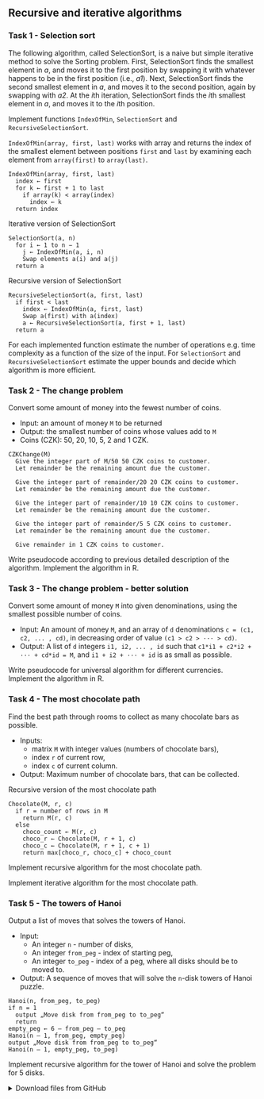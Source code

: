 ## Recursive and iterative algorithms
### Task 1 - Selection sort

The following algorithm, called SelectionSort, is a naive but simple iterative 
method to solve the Sorting problem. First, SelectionSort finds the
smallest element in *a*, and moves it to the first position by swapping it with
whatever happens to be in the first position (i.e., *a1*). Next, SelectionSort
finds the second smallest element in *a*, and moves it to the second position,
again by swapping with *a2*. At the *i*th iteration, SelectionSort finds the *i*th
smallest element in *a*, and moves it to the *i*th position.

Implement functions `IndexOfMin`, `SelectionSort` and `RecursiveSelectionSort`.

`IndexOfMin(array, first, last)` works with array and returns the index of
the smallest element between positions `first` and `last` by examining each
element from `array(first)` to `array(last)`.
```
IndexOfMin(array, first, last)
  index ← first
  for k ← first + 1 to last
    if array(k) < array(index)
      index ← k
  return index
```

Iterative version of SelectionSort
```
SelectionSort(a, n)
  for i ← 1 to n − 1
    j ← IndexOfMin(a, i, n)
    Swap elements a(i) and a(j)
  return a
```

Recursive version of SelectionSort
```
RecursiveSelectionSort(a, first, last)
  if first < last
    index ← IndexOfMin(a, first, last)
    Swap a(first) with a(index)
    a ← RecursiveSelectionSort(a, first + 1, last)
  return a
```

For each implemented function estimate the number of operations e.g. time complexity as a function of the size of 
the input. For `SelectionSort` and `RecursiveSelectionSort` estimate the upper bounds and decide which algorithm is
more efficient.

### Task 2 - The change problem
Convert some amount of money into the fewest number of coins.

* Input: an amount of money `M` to be returned
* Output: the smallest number of coins whose values add to `M`
* Coins (CZK): 50, 20, 10, 5, 2 and 1 CZK.

```
CZKChange(M)
  Give the integer part of M/50 50 CZK coins to customer.
  Let remainder be the remaining amount due the customer.

  Give the integer part of remainder/20 20 CZK coins to customer.
  Let remainder be the remaining amount due the customer.

  Give the integer part of remainder/10 10 CZK coins to customer.
  Let remainder be the remaining amount due the customer.

  Give the integer part of remainder/5 5 CZK coins to customer.
  Let remainder be the remaining amount due the customer.

  Give remainder in 1 CZK coins to customer.

```
Write pseudocode according to previous detailed description of the algorithm. Implement the algorithm in R.

### Task 3 - The change problem - better solution
Convert some amount of money `M` into given denominations, using the smallest possible number of coins.

* Input: An amount of money `M`, and an array of `d` denominations `c = (c1, c2, ... , cd)`,
in decreasing order of value `(c1 > c2 > ··· > cd)`.
* Output: A list of `d` integers `i1, i2, ... , id` such that `c1*i1 + c2*i2 + ··· + cd*id = M`, 
and `i1 + i2 + ··· + id` is as small as possible.

Write pseudocode for universal algorithm for different currencies. Implement the algorithm in R.


### Task 4 - The most chocolate path
Find the best path through rooms to collect as many chocolate bars as possible.

* Inputs:
  * matrix `M` with integer values (numbers of chocolate bars),
  * index `r` of current row,
  * index `c` of current column.
* Output: Maximum number of chocolate bars, that can be collected.


Recursive version of the most chocolate path
```
Chocolate(M, r, c)
  if r = number of rows in M
    return M(r, c)
  else
    choco_count ← M(r, c)
    choco_r ← Chocolate(M, r + 1, c)
    choco_c ← Chocolate(M, r + 1, c + 1)
    return max[choco_r, choco_c] + choco_count
```

Implement recursive algorithm for the most chocolate path.

Implement iterative algorithm for the most chocolate path.


### Task 5 - The towers of Hanoi
Output a list of moves that solves the towers of Hanoi. 

* Input: 
  * An integer `n` - number of disks,
  * An integer `from_peg` - index of starting peg,
  * An integer `to_peg` - index of a peg, where all disks should be to moved to.
* Output: A sequence of moves that will solve the `n`-disk towers of Hanoi puzzle.
```
Hanoi(n, from_peg, to_peg)
if n = 1
  output „Move disk from from_peg to to_peg“
  return
empty_peg ← 6 – from_peg – to_peg
Hanoi(n – 1, from_peg, empty_peg)
output „Move disk from from_peg to to_peg“
Hanoi(n – 1, empty_peg, to_peg)
```

Implement recursive algorithm for the tower of Hanoi and solve the problem for 5 disks.



<details>
<summary>Download files from GitHub</summary>
<details>
<summary>Git settings</summary>

> * Configure the Git editor
> ```bash
> git config --global core.editor notepad
> ```
> * Configure your name and email address
> ```bash
> git config --global user.name "Zuzana Nova"
> git config --global user.email z.nova@vut.cz
> ```
> * Check current settings
> ```bash
> git config --global --list
> ```
>
</details>

* Create a fork on your GitHub account. 
  On the GitHub page of this repository find a <kbd>Fork</kbd> button in the upper right corner.
  
* Cloned forked repository from your GitHub page to a folder in your computer:
```bash
git clone <fork repository address>
```
* In a local repository, set new remote for project repository:
```bash
git remote add upstream https://github.com/mpa-prg/exercise_03.git
```

### Send files to GitHub
Create a new commit and send new changes to your remote repository.
* Add file to a new commit.
```bash
git add <file_name>
```
* Create commit, enter commit message, save the file and close it.
```bash
git commit
```
* Send new commit to your GitHub repository.
```bash
git push origin master
```
</details>